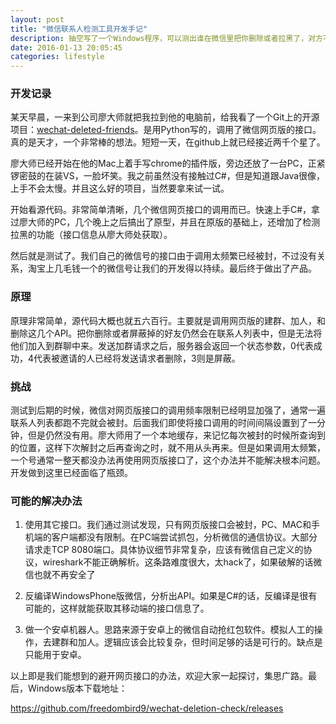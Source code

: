 ```yaml
---
layout: post
title: "微信联系人检测工具开发手记"
description: 抽空写了一个Windows程序，可以测出谁在微信里把你删除或者拉黑了，对方不会知道。
date: 2016-01-13 20:05:45
categories: lifestyle
---
```

### 开发记录

某天早晨，一来到公司廖大师就把我拉到他的电脑前，给我看了一个Git上的开源项目：[wechat-deleted-friends]。是用Python写的，调用了微信网页版的接口。真的是天才，一个非常棒的想法。短短一天，在github上就已经接近两千个星了。

廖大师已经开始在他的Mac上着手写chrome的插件版，旁边还放了一台PC，正紧锣密鼓的在装VS，一脸坏笑。我之前虽然没有接触过C#，但是知道跟Java很像，上手不会太慢。并且这么好的项目，当然要拿来试一试。

开始看源代码。非常简单清晰，几个微信网页接口的调用而已。快速上手C#，拿过廖大师的PC，几个晚上之后搞出了原型，并且在原版的基础上，还增加了检测拉黑的功能（接口信息从廖大师处获取）。

然后就是测试了。我们自己的微信号的接口由于调用太频繁已经被封，不过没有关系，淘宝上几毛钱一个的微信号让我们的开发得以持续。最后终于做出了产品。

### 原理

原理非常简单，源代码大概也就五六百行。主要就是调用网页版的建群、加人，和删除这几个API。把你删除或者屏蔽掉的好友仍然会在联系人列表中，但是无法将他们加入到群聊中来。发送加群请求之后，服务器会返回一个状态参数，0代表成功，4代表被邀请的人已经将发送请求者删除，3则是屏蔽。


### 挑战

测试到后期的时候，微信对网页版接口的调用频率限制已经明显加强了，通常一遍联系人列表都跑不完就会被封。后面我们即使将接口调用的时间间隔设置到了一分钟，但是仍然没有用。廖大师用了一个本地缓存，来记忆每次被封的时候所查询到的位置，这样下次解封之后再查询之时，就不用从头再来。但是如果调用太频繁，一个号通常一整天都没办法再使用网页版接口了，这个办法并不能解决根本问题。开发做到这里已经面临了瓶颈。

### 可能的解决办法

1. 使用其它接口。我们通过测试发现，只有网页版接口会被封，PC、MAC和手机端的客户端都没有限制。在PC端尝试抓包，分析微信的通信协议。大部分请求走TCP 8080端口。具体协议细节非常复杂，应该有微信自己定义的协议，wireshark不能正确解析。这条路难度很大，太hack了，如果破解的话微信也就不再安全了

2. 反编译WindowsPhone版微信，分析出API。如果是C#的话，反编译是很有可能的，这样就能获取其移动端的接口信息了。

3. 做一个安卓机器人。思路来源于安卓上的微信自动抢红包软件。模拟人工的操作，去建群和加人。逻辑应该会比较复杂，但时间足够的话是可行的。缺点是只能用于安卓。

以上即是我们能想到的避开网页接口的办法，欢迎大家一起探讨，集思广路。最后，Windows版本下载地址：

https://github.com/freedombird9/wechat-deletion-check/releases





[wechat-deleted-friends]: https://github.com/0x5e/wechat-deleted-friends
